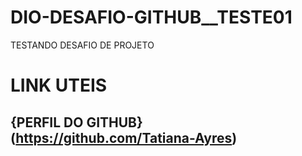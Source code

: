 # DIO-DESAFIO-GITHUB__TESTE01
TESTANDO DESAFIO DE PROJETO 
# LINK UTEIS
## {PERFIL DO GITHUB} (https://github.com/Tatiana-Ayres)

